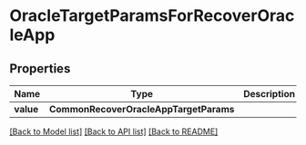 # OracleTargetParamsForRecoverOracleApp


## Properties
Name | Type | Description | Notes
------------ | ------------- | ------------- | -------------
**value** | **CommonRecoverOracleAppTargetParams** |  | 

[[Back to Model list]](../README.md#documentation-for-models) [[Back to API list]](../README.md#documentation-for-api-endpoints) [[Back to README]](../README.md)


